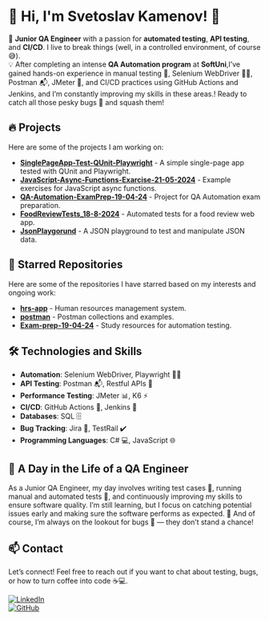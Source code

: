 # 👋 Hi, I'm Svetoslav Kamenov! 🌟

🚀 **Junior QA Engineer** with a passion for **automated testing**, **API testing**, and **CI/CD**. I live to break things (well, in a controlled environment, of course 😅).  
💡 After completing an intense **QA Automation program** at **SoftUni**,I’ve gained hands-on experience in manual testing 📝, Selenium WebDriver 🧑‍💻, Postman 📬, JMeter 🚀, and CI/CD practices using GitHub Actions and Jenkins, and I’m constantly improving my skills in these areas.! Ready to catch all those pesky bugs 🐞 and squash them!

## 🔥 Projects

Here are some of the projects I am working on:

- [**SinglePageApp-Test-QUnit-Playwright**](https://github.com/cukoslav/SinglePageApp-Test-QUnit-Playwright) - A simple single-page app tested with QUnit and Playwright.
- [**JavaScript-Async-Functions-Exarcise-21-05-2024**](https://github.com/cukoslav/JavaScript-Async-Functions-Exarcise-21-05-2024) - Example exercises for JavaScript async functions.
- [**QA-Automation-ExamPrep-19-04-24**](https://github.com/cukoslav/QA-Automation-ExamPrep-19-04-24) - Project for QA Automation exam preparation.
- [**FoodReviewTests_18-8-2024**](https://github.com/cukoslav/FoodReviewTests_18-8-2024) - Automated tests for a food review web app.
- [**JsonPlaygorund**](https://github.com/cukoslav/JsonPlaygorund) - A JSON playground to test and manipulate JSON data.
  
## 🌟 Starred Repositories

Here are some of the repositories I have starred based on my interests and ongoing work:

- [**hrs-app**](https://github.com/cukoslav/hrs-app) - Human resources management system.
- [**postman**](https://github.com/cukoslav/postman) - Postman collections and examples.
- [**Exam-prep-19-04-24**](https://github.com/cukoslav/Exam-prep-19-04-24) - Study resources for automation testing.

## 🛠️ Technologies and Skills
- **Automation**: Selenium WebDriver, Playwright 🧑‍💻  
- **API Testing**: Postman 📬, Restful APIs 🔑  
- **Performance Testing**: JMeter 📊, K6 ⚡  
- **CI/CD**: GitHub Actions 🔄, Jenkins 🏃  
- **Databases**: SQL 🗄️  
- **Bug Tracking**: Jira 🐞, TestRail ✔️  
- **Programming Languages**: C# 💻, JavaScript 🌐  

## 🧠 A Day in the Life of a QA Engineer
As a Junior QA Engineer, my day involves writing test cases 📝, running manual and automated tests 🤖, and continuously improving my skills to ensure software quality. I’m still learning, but I focus on catching potential issues early and making sure the software performs as expected. 🌟
And of course, I’m always on the lookout for bugs 🐞 — they don’t stand a chance!

## 📫 Contact
Let’s connect! Feel free to reach out if you want to chat about testing, bugs, or how to turn coffee into code ☕💻.

[![LinkedIn](https://img.shields.io/badge/LinkedIn-%230077B5.svg?style=for-the-badge&logo=linkedin&logoColor=white)](https://www.linkedin.com/in/svetoslav-kamenov-a60a94350/)  
[![GitHub](https://img.shields.io/badge/GitHub-%2312100E.svg?style=for-the-badge&logo=github&logoColor=white)](https://github.com/cukoslav)

